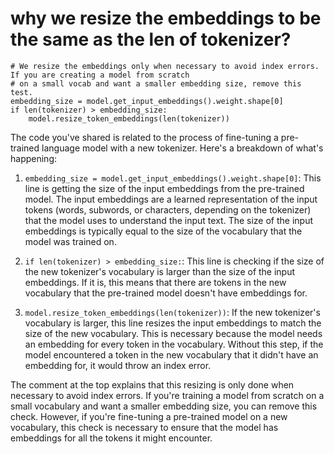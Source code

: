 # why we resize the embeddings to be the same as the len of tokenizer?

    # We resize the embeddings only when necessary to avoid index errors. If you are creating a model from scratch
    # on a small vocab and want a smaller embedding size, remove this test.
    embedding_size = model.get_input_embeddings().weight.shape[0]
    if len(tokenizer) > embedding_size:
        model.resize_token_embeddings(len(tokenizer))


The code you've shared is related to the process of fine-tuning a pre-trained language model with a new tokenizer. Here's a breakdown of what's happening:

1. `embedding_size = model.get_input_embeddings().weight.shape[0]`: This line is getting the size of the input embeddings from the pre-trained model. The input embeddings are a learned representation of the input tokens (words, subwords, or characters, depending on the tokenizer) that the model uses to understand the input text. The size of the input embeddings is typically equal to the size of the vocabulary that the model was trained on.

2. `if len(tokenizer) > embedding_size:`: This line is checking if the size of the new tokenizer's vocabulary is larger than the size of the input embeddings. If it is, this means that there are tokens in the new vocabulary that the pre-trained model doesn't have embeddings for.

3. `model.resize_token_embeddings(len(tokenizer))`: If the new tokenizer's vocabulary is larger, this line resizes the input embeddings to match the size of the new vocabulary. This is necessary because the model needs an embedding for every token in the vocabulary. Without this step, if the model encountered a token in the new vocabulary that it didn't have an embedding for, it would throw an index error.

The comment at the top explains that this resizing is only done when necessary to avoid index errors. If you're training a model from scratch on a small vocabulary and want a smaller embedding size, you can remove this check. However, if you're fine-tuning a pre-trained model on a new vocabulary, this check is necessary to ensure that the model has embeddings for all the tokens it might encounter.
